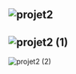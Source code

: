 ![projet2](https://github.com/user-attachments/assets/079788e4-cc6d-4dfc-b538-b2dc70782727)
---
![projet2 (1)](https://github.com/user-attachments/assets/2a98ee23-afdd-4d9a-95fe-5498e495e7d9)
---
![projet2 (2)](https://github.com/user-attachments/assets/66a5624d-bd80-41c5-92f5-2e85b2e15b46)
